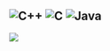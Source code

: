 ![C++](https://img.shields.io/badge/c++-%2300599C.svg?style=for-the-badge&logo=c%2B%2B&logoColor=white) ![C](https://img.shields.io/badge/c-%2300599C.svg?style=for-the-badge&logo=c&logoColor=white)  ![Java](https://img.shields.io/badge/java-%23ED8B00.svg?style=for-the-badge&logo=openjdk&logoColor=white)
-
![](https://github-readme-stats.vercel.app/api/top-langs/?username=auanK&theme=transparent&hide_border=false&include_all_commits=false&count_private=false&layout=compact)
